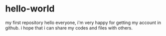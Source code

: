 # hello-world
my first repository
hello everyone, i'm very happy for getting my account in github.
i hope that i can share my codes and files with others.
